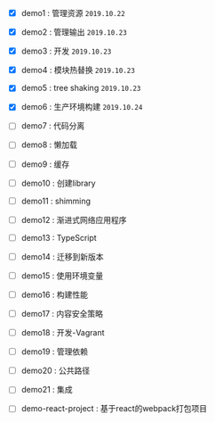 - [x]   demo1 : 管理资源        `2019.10.22`
- [x]   demo2 : 管理输出        `2019.10.23`
- [x]   demo3 : 开发            `2019.10.23`
- [x]   demo4 : 模块热替换       `2019.10.23`
- [x]   demo5 : tree shaking   `2019.10.23`
- [x]   demo6 : 生产环境构建     `2019.10.24`
- [ ]   demo7 : 代码分离     
- [ ]   demo8 : 懒加载     
- [ ]   demo9 : 缓存    
- [ ]   demo10 : 创建library     
- [ ]   demo11 : shimming 
- [ ]   demo12 : 渐进式网络应用程序 
- [ ]   demo13 : TypeScript 
- [ ]   demo14 : 迁移到新版本 
- [ ]   demo15 : 使用环境变量
- [ ]   demo16 : 构建性能 
- [ ]   demo17 : 内容安全策略 
- [ ]   demo18 : 开发-Vagrant 
- [ ]   demo19 : 管理依赖 
- [ ]   demo20 : 公共路径 
- [ ]   demo21 : 集成 
- [ ]   demo-react-project : 基于react的webpack打包项目

